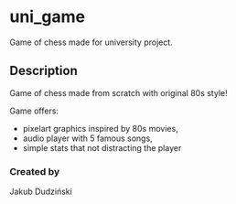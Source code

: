 # uni_game
Game of chess made for university project.

## Description
Game of chess made from scratch with original 80s style!

Game offers:
- pixelart graphics inspired by 80s movies,
- audio player with 5 famous songs,
- simple stats that not distracting the player

### Created by
Jakub Dudziński
